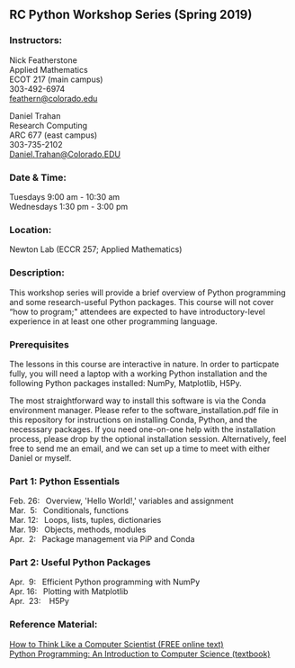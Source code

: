 ## RC Python Workshop Series (Spring 2019)

### Instructors:
Nick Featherstone  
Applied Mathematics  
ECOT 217  (main campus)  
303-492-6974  
feathern@colorado.edu  

Daniel Trahan  
Research Computing  
ARC 677  (east campus)  
303-735-2102    
Daniel.Trahan@Colorado.EDU

### Date & Time:
Tuesdays 9:00 am - 10:30 am   
Wednesdays 1:30 pm - 3:00 pm

### Location:
Newton Lab (ECCR 257; Applied Mathematics)


### Description:  
This workshop series will provide a brief overview of Python programming and some research-useful Python packages. This course will not cover “how to program;" attendees are expected to have introductory-level experience in at least one other programming language. 

### Prerequisites
The lessons in this course are interactive in nature.  In order to particpate fully, you will need a laptop with a working Python installation and the following Python packages installed:  NumPy, Matplotlib, H5Py.

The most straightforward way to install this software is via the Conda environment manager.  Please refer to the software_installation.pdf file in this repository for instructions on installing Conda, Python, and the necesssary packages.  If you need one-on-one help with the installation process, please drop by the optional installation session.  Alternatively, feel free to send me an email, and we can set up a time to meet with either Daniel or myself.

### Part 1:  Python Essentials
Feb. 26: &ensp;Overview, 'Hello World!,' variables and assignment  
Mar. &nbsp;5: &ensp;Conditionals, functions  
Mar. 12:  &ensp;Loops, lists, tuples, dictionaries  
Mar. 19:  &ensp;Objects, methods, modules  
Apr. &nbsp;2:  &ensp;Package management via PiP and Conda

### Part 2:  Useful Python Packages 
Apr. &nbsp;9: &ensp;Efficient Python programming with NumPy   
Apr. 16:  &ensp;Plotting with Matplotlib    
Apr. &nbsp;23:  &nbsp;&ensp;H5Py  


### Reference Material:  
[How to Think Like a Computer Scientist (FREE online text)](http://openbookproject.net/thinkcs/python/english3e/)  
[Python Programming: An Introduction to Computer Science (textbook)](http://mcsp.wartburg.edu/zelle/python/)



